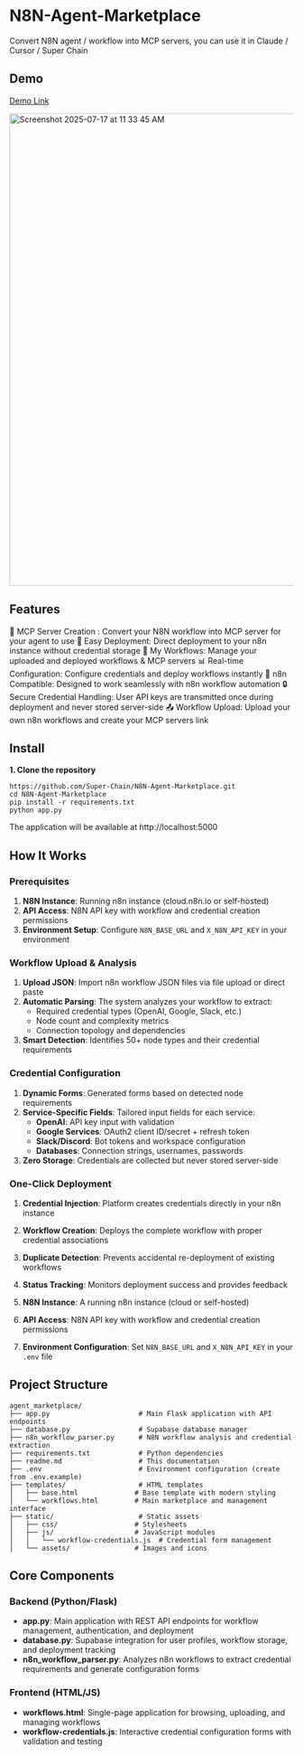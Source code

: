 # N8N-Agent-Marketplace
Convert N8N agent / workflow into MCP servers, you can use it in Claude / Cursor / Super Chain 

## Demo 
[Demo Link](https://p2rdr5jbej.us-east-1.awsapprunner.com/)

<img width="1800" height="836" alt="Screenshot 2025-07-17 at 11 33 45 AM" src="https://github.com/user-attachments/assets/f8f49abb-00ce-4221-8bcf-5d27a7078a9a" />

## Features
🚀 MCP Server Creation : Convert your N8N workflow into MCP server for your agent to use
🎯 Easy Deployment: Direct deployment to your n8n instance without credential storage
🚀 My Workflows: Manage your uploaded and deployed workflows & MCP servers
📊 Real-time Configuration: Configure credentials and deploy workflows instantly
🔗 n8n Compatible: Designed to work seamlessly with n8n workflow automation
🔒 Secure Credential Handling: User API keys are transmitted once during deployment and never stored server-side
📤 Workflow Upload: Upload your own n8n workflows and create your MCP servers link

## Install 
**1. Clone the repository**
```
https://github.com/Super-Chain/N8N-Agent-Marketplace.git
cd N8N-Agent-Marketplace
pip install -r requirements.txt
python app.py 
```
The application will be available at http://localhost:5000

## How It Works

### Prerequisites

1. **N8N Instance**: Running n8n instance (cloud.n8n.io or self-hosted)
2. **API Access**: N8N API key with workflow and credential creation permissions  
3. **Environment Setup**: Configure `N8N_BASE_URL` and `X_N8N_API_KEY` in your environment

### Workflow Upload & Analysis

1. **Upload JSON**: Import n8n workflow JSON files via file upload or direct paste
2. **Automatic Parsing**: The system analyzes your workflow to extract:
   - Required credential types (OpenAI, Google, Slack, etc.)
   - Node count and complexity metrics
   - Connection topology and dependencies
3. **Smart Detection**: Identifies 50+ node types and their credential requirements

### Credential Configuration

1. **Dynamic Forms**: Generated forms based on detected node requirements
2. **Service-Specific Fields**: Tailored input fields for each service:
   - **OpenAI**: API key input with validation
   - **Google Services**: OAuth2 client ID/secret + refresh token
   - **Slack/Discord**: Bot tokens and workspace configuration
   - **Databases**: Connection strings, usernames, passwords
3. **Zero Storage**: Credentials are collected but never stored server-side

### One-Click Deployment

1. **Credential Injection**: Platform creates credentials directly in your n8n instance
2. **Workflow Creation**: Deploys the complete workflow with proper credential associations
3. **Duplicate Detection**: Prevents accidental re-deployment of existing workflows
4. **Status Tracking**: Monitors deployment success and provides feedback

1. **N8N Instance**: A running n8n instance (cloud or self-hosted)
2. **API Access**: N8N API key with workflow and credential creation permissions
3. **Environment Configuration**: Set `N8N_BASE_URL` and `X_N8N_API_KEY` in your `.env` file

## Project Structure

```
agent_marketplace/
├── app.py                      # Main Flask application with API endpoints
├── database.py                 # Supabase database manager
├── n8n_workflow_parser.py      # N8N workflow analysis and credential extraction
├── requirements.txt            # Python dependencies
├── readme.md                   # This documentation
├── .env                        # Environment configuration (create from .env.example)
├── templates/                  # HTML templates
│   ├── base.html              # Base template with modern styling
│   └── workflows.html         # Main marketplace and management interface
├── static/                     # Static assets
│   ├── css/                   # Stylesheets
│   ├── js/                    # JavaScript modules
│   │   └── workflow-credentials.js  # Credential form management
│   └── assets/                # Images and icons
```

## Core Components

### Backend (Python/Flask)
- **app.py**: Main application with REST API endpoints for workflow management, authentication, and deployment
- **database.py**: Supabase integration for user profiles, workflow storage, and deployment tracking
- **n8n_workflow_parser.py**: Analyzes n8n workflows to extract credential requirements and generate configuration forms

### Frontend (HTML/JS)
- **workflows.html**: Single-page application for browsing, uploading, and managing workflows
- **workflow-credentials.js**: Interactive credential configuration forms with validation and testing
